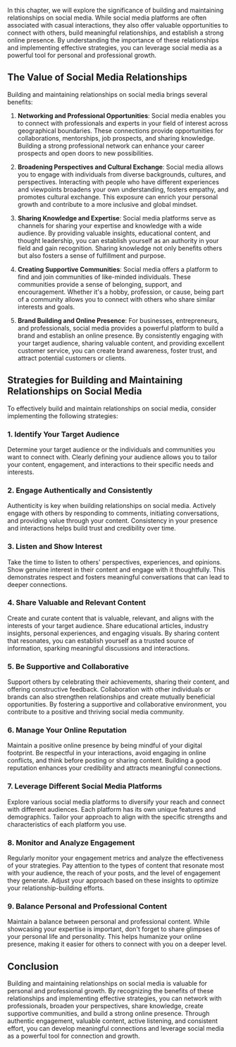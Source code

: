 
In this chapter, we will explore the significance of building and maintaining relationships on social media. While social media platforms are often associated with casual interactions, they also offer valuable opportunities to connect with others, build meaningful relationships, and establish a strong online presence. By understanding the importance of these relationships and implementing effective strategies, you can leverage social media as a powerful tool for personal and professional growth.

The Value of Social Media Relationships
---------------------------------------

Building and maintaining relationships on social media brings several benefits:

1. **Networking and Professional Opportunities**: Social media enables you to connect with professionals and experts in your field of interest across geographical boundaries. These connections provide opportunities for collaborations, mentorships, job prospects, and sharing knowledge. Building a strong professional network can enhance your career prospects and open doors to new possibilities.

2. **Broadening Perspectives and Cultural Exchange**: Social media allows you to engage with individuals from diverse backgrounds, cultures, and perspectives. Interacting with people who have different experiences and viewpoints broadens your own understanding, fosters empathy, and promotes cultural exchange. This exposure can enrich your personal growth and contribute to a more inclusive and global mindset.

3. **Sharing Knowledge and Expertise**: Social media platforms serve as channels for sharing your expertise and knowledge with a wide audience. By providing valuable insights, educational content, and thought leadership, you can establish yourself as an authority in your field and gain recognition. Sharing knowledge not only benefits others but also fosters a sense of fulfillment and purpose.

4. **Creating Supportive Communities**: Social media offers a platform to find and join communities of like-minded individuals. These communities provide a sense of belonging, support, and encouragement. Whether it's a hobby, profession, or cause, being part of a community allows you to connect with others who share similar interests and goals.

5. **Brand Building and Online Presence**: For businesses, entrepreneurs, and professionals, social media provides a powerful platform to build a brand and establish an online presence. By consistently engaging with your target audience, sharing valuable content, and providing excellent customer service, you can create brand awareness, foster trust, and attract potential customers or clients.

Strategies for Building and Maintaining Relationships on Social Media
---------------------------------------------------------------------

To effectively build and maintain relationships on social media, consider implementing the following strategies:

### 1. **Identify Your Target Audience**

Determine your target audience or the individuals and communities you want to connect with. Clearly defining your audience allows you to tailor your content, engagement, and interactions to their specific needs and interests.

### 2. **Engage Authentically and Consistently**

Authenticity is key when building relationships on social media. Actively engage with others by responding to comments, initiating conversations, and providing value through your content. Consistency in your presence and interactions helps build trust and credibility over time.

### 3. **Listen and Show Interest**

Take the time to listen to others' perspectives, experiences, and opinions. Show genuine interest in their content and engage with it thoughtfully. This demonstrates respect and fosters meaningful conversations that can lead to deeper connections.

### 4. **Share Valuable and Relevant Content**

Create and curate content that is valuable, relevant, and aligns with the interests of your target audience. Share educational articles, industry insights, personal experiences, and engaging visuals. By sharing content that resonates, you can establish yourself as a trusted source of information, sparking meaningful discussions and interactions.

### 5. **Be Supportive and Collaborative**

Support others by celebrating their achievements, sharing their content, and offering constructive feedback. Collaboration with other individuals or brands can also strengthen relationships and create mutually beneficial opportunities. By fostering a supportive and collaborative environment, you contribute to a positive and thriving social media community.

### 6. **Manage Your Online Reputation**

Maintain a positive online presence by being mindful of your digital footprint. Be respectful in your interactions, avoid engaging in online conflicts, and think before posting or sharing content. Building a good reputation enhances your credibility and attracts meaningful connections.

### 7. **Leverage Different Social Media Platforms**

Explore various social media platforms to diversify your reach and connect with different audiences. Each platform has its own unique features and demographics. Tailor your approach to align with the specific strengths and characteristics of each platform you use.

### 8. **Monitor and Analyze Engagement**

Regularly monitor your engagement metrics and analyze the effectiveness of your strategies. Pay attention to the types of content that resonate most with your audience, the reach of your posts, and the level of engagement they generate. Adjust your approach based on these insights to optimize your relationship-building efforts.

### 9. **Balance Personal and Professional Content**

Maintain a balance between personal and professional content. While showcasing your expertise is important, don't forget to share glimpses of your personal life and personality. This helps humanize your online presence, making it easier for others to connect with you on a deeper level.

Conclusion
----------

Building and maintaining relationships on social media is valuable for personal and professional growth. By recognizing the benefits of these relationships and implementing effective strategies, you can network with professionals, broaden your perspectives, share knowledge, create supportive communities, and build a strong online presence. Through authentic engagement, valuable content, active listening, and consistent effort, you can develop meaningful connections and leverage social media as a powerful tool for connection and growth.
